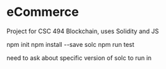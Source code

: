 # eCommerce
Project for CSC 494 Blockchain, uses Solidity and JS

npm init
npm install --save solc
npm run test

need to ask about specific version of solc to run in
